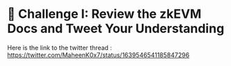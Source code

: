 
# 🌱 Challenge I: Review the zkEVM Docs and Tweet Your Understanding

Here is the link to the twitter thread : https://twitter.com/MaheenK0x7/status/1639546541185847296 